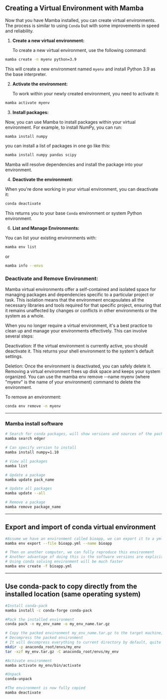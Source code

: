 ## Creating a Virtual Environment with Mamba

Now that you have Mamba installed, you can create virtual environments. The process is similar to using `Conda` but with some improvements in speed and reliability.

1. **Create a new virtual environment:**

    To create a new virtual environment, use the following command:
   
```bash
mamba create -n myenv python=3.9
```

This will create a new environment named `myenv` and install Python 3.9 as the base interpreter.

2. **Activate the environment:**

    To work within your newly created environment, you need to activate it:

```bash
mamba activate myenv
```

3. **Install packages:**

Now, you can use Mamba to install packages within your virtual environment. For example, to install NumPy, you can run:

```bash
mamba install numpy
```

you can install a list of packages in one go like this:

```bash
mamba install numpy pandas scipy
```

Mamba will resolve dependencies and install the package into your environment.

4. **Deactivate the environment:**

 When you're done working in your virtual environment, you can deactivate it:

```bash
conda deactivate
```

This returns you to your base `Conda` environment or system Python environment.


6. **List and Manage Environments:**

You can list your existing environments with:

```bash
mamba env list
```

or 

```bash
mamba info --envs
```

### Deactivate and Remove Environment:

Mamba virtual environments offer a self-contained and isolated space for managing packages and dependencies specific to a particular project or task. This isolation means that the environment encapsulates all the necessary libraries and tools required for that specific project, ensuring that it remains unaffected by changes or conflicts in other environments or the system as a whole.

When you no longer require a virtual environment, it's a best practice to clean up and manage your environments effectively. This can involve several steps:

Deactivation: If the virtual environment is currently active, you should deactivate it. This returns your shell environment to the system's default settings.

Deletion: Once the environment is deactivated, you can safely delete it. Removing a virtual environment frees up disk space and keeps your system organized. You can use the mamba env remove --name myenv (where "myenv" is the name of your environment) command to delete the environment.

To remove an environment:

```bash
conda env remove -n myenv
```
-----------------------------------------------------------------------------------------

### Mamba install software

```bash
# Search for conda packages, will show versions and sources of the package
mamba search edger

# Can specify version to install
mamba install numpy=1.10

# View all packages
mamba list

# Update a package
mamba update pack_name

# Update all packages
mamba update --all

# Remove a package
mamba remove package_name
```
-----------------------------------------------------------------------------------------
## Export and import of conda virtual environment

```bash
#Assume we have an environment called bioapp, we can export it to a yml file
mamba env export --file bioapp.yml --name bioapp

# Then on another computer, we can fully reproduce this environment
# Another advantage of doing this is the software versions are explicitly listed in the yml
# Using conda solving environment will be much faster
mamba env create -f bioapp.yml
```

-----------------------------------------------------------------------------------------

## Use conda-pack to copy directly from the installed location (same operating system)


```bash
#Install conda-pack
mamba install -c conda-forge conda-pack

#Pack the installed environment
conda pack -n my_env_name -o my_env_name.tar.gz

# Copy the packed environment my_env_name.tar.gz to the target machine, and decompress it to any directory, generally recommended under envs directory (anaconda_root/envs). (Note: replace anaconda_root with your own conda install path.)
# Decompress the packed environment
# It will decompress everything to current directory by default, quite spectacular -C must be specified
mkdir -p anaconda_root/envs/my_env
tar -xzf my_env.tar.gz -C anaconda_root/envs/my_env

#Activate environment
mamba activate my_env/bin/activate

#Unpack
conda-unpack

#The environment is now fully copied
mamba deactivate
```
